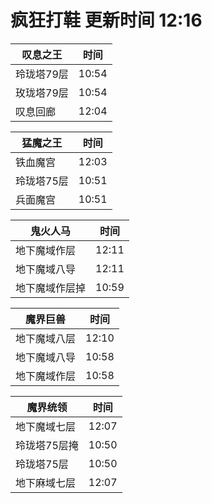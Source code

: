 # 疯狂打鞋 更新时间 12:16

| 叹息之王   | 时间    |
|--------|-------|
| 玲珑塔79层 | 10:54 |
| 玫珑塔79层 | 10:54 |
| 叹息回廊 | 12:04 |

| 猛魔之王   | 时间    |
|--------|-------|
| 铁血魔宫 | 12:03 |
| 玲珑塔75层 | 10:51 |
| 兵面魔宫 | 10:51 |

| 鬼火人马   | 时间    |
|--------|-------|
| 地下魔域作层 | 12:11 |
| 地下魔域八导 | 12:11 |
| 地下魔域作层掉 | 10:59 |

| 魔界巨兽   | 时间    |
|--------|-------|
| 地下魔域八层 | 12:10 |
| 地下魔域八导 | 10:58 |
| 地下魔域作层 | 10:58 |

| 魔界统领   | 时间    |
|--------|-------|
| 地下魔域七层 | 12:07 |
| 玲珑塔75层掩 | 10:50 |
| 玲珑塔75层 | 10:50 |
| 地下麻域七层 | 12:07 |